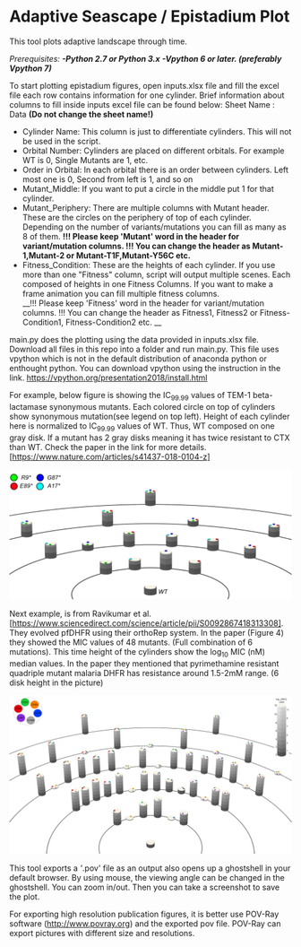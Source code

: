 # Adaptive Seascape / Epistadium Plot 
This tool plots adaptive landscape through time.

_Prerequisites:
__-Python 2.7 or Python 3.x__
__-Vpython 6 or later. (preferably Vpython 7)___

To start plotting epistadium figures, open inputs.xlsx file and fill the excel file each row contains information for one cylinder. Brief information about columns to fill inside inputs excel file can be found below:
Sheet Name : Data __(Do not change the sheet name!)__
- Cylinder Name: This column is just to differentiate cylinders. This will not be used in the script.
- Orbital Number: Cylinders are placed on different orbitals. For example WT is 0, Single Mutants are 1, etc. 
- Order in Orbital: In each orbital there is an order between cylinders. Left most one is 0, Second from left is 1, and so on
- Mutant_Middle: If you want to put a circle in the middle put 1 for that cylinder. 
- Mutant_Periphery: There are multiple columns with Mutant header. These are the circles on the periphery of top of each cylinder. Depending on the number of variants/mutations you can fill as many as 8 of them. 
__!!! Please keep 'Mutant' word in the header for variant/mutation columns. !!! You can change the header as Mutant-1,Mutant-2 or Mutant-T1F,Mutant-Y56C etc.__
- Fitness_Condition: These are the heights of each cylinder. If you use more than one "Fitness" column, script will output multiple scenes. Each composed of heights in one Fitness Columns. If you want to make a frame animation you can fill multiple fitness columns.  
__!!! Please keep 'Fitness' word in the header for variant/mutation columns. !!! You can change the header as Fitness1, Fitness2 or Fitness-Condition1, Fitness-Condition2 etc. __

main.py does the plotting using the data provided in inputs.xlsx file. Download all files in this repo into a folder and run main.py. This file uses vpython which is not in the default distribution of anaconda python or enthought python. You can download vpython using the instruction in the link. https://vpython.org/presentation2018/install.html

For example, below figure is showing the IC<sub>99.99</sub> values of TEM-1 beta-lactamase synonymous mutants. Each colored circle on top of cylinders show synonymous mutation(see legend on top left). Height of each cylinder here is normalized to IC<sub>99.99</sub> values of WT. Thus, WT composed on one gray disk. If a mutant has 2 gray disks meaning it has twice resistant to CTX than WT. Check the paper in the link for more details. [https://www.nature.com/articles/s41437-018-0104-z]


![alt text](2019-01-16-11-56-50-JAGMdeVisser-2018-Heredity.png)


Next example, is from Ravikumar et al.[https://www.sciencedirect.com/science/article/pii/S0092867418313308]. They evolved pfDHFR using their orthoRep system. In the paper (Figure 4) they showed the MIC values of 48 mutants. (Full combination of 6 mutations). This time height of the cylinders show the log<sub>10</sub> MIC (nM) median values. In the paper they mentioned that pyrimethamine resistant quadriple mutant malaria DHFR has resistance around 1.5-2mM range. (6 disk height in the picture)   

![alt text](Figure4-BrightColors.png)


This tool exports a *'*.pov' file as an output also opens up a ghostshell in your default browser. By using mouse, the viewing angle can be changed in the ghostshell. You can zoom in/out. Then you can take a screenshot to save the plot. 

For exporting high resolution publication figures, it is better use POV-Ray software (http://www.povray.org) and the exported pov file. POV-Ray can export pictures with different size and resolutions. 
